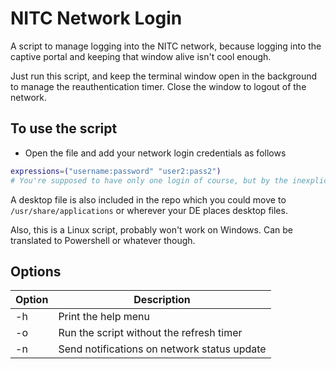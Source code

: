 # NITC Network Login

A script to manage logging into the NITC network, because logging into the captive portal and keeping that window alive isn't cool enough.

Just run this script, and keep the terminal window open in the background to manage the reauthentication timer. Close the window to logout of the network.

## To use the script

- Open the file and add your network login credentials as follows

```bash
expressions=("username:password" "user2:pass2")
# You're supposed to have only one login of course, but by the inexplicable alignment of the universe, if you somehow come into possession of some other credentials, you can add it here and everything in the list will be used randomly until successful authentication.
```

A desktop file is also included in the repo which you could move to `/usr/share/applications` or wherever your DE places desktop files.

Also, this is a Linux script, probably won't work on Windows. Can be translated to Powershell or whatever though.

## Options

| Option | Description                                 |
| ------ | ------------------------------------------- |
| -h     | Print the help menu                         |
| -o     | Run the script without the refresh timer    |
| -n     | Send notifications on network status update |
